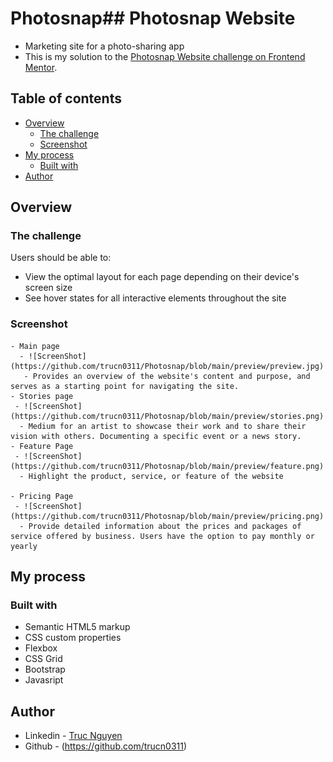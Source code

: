 # Photosnap## Photosnap Website

- Marketing site for a photo-sharing app
- This is my solution to the [Photosnap Website challenge on Frontend Mentor](https://www.frontendmentor.io/challenges/photosnap-multipage-website-nMDSrNmNW).

## Table of contents

- [Overview](#overview)
  - [The challenge](#the-challenge)
  - [Screenshot](#screenshot)
- [My process](#my-process)
  - [Built with](#built-with)
- [Author](#author)

## Overview

### The challenge

Users should be able to:

- View the optimal layout for each page depending on their device's screen size
- See hover states for all interactive elements throughout the site

### Screenshot

    - Main page
      - ![ScreenShot](https://github.com/trucn0311/Photosnap/blob/main/preview/preview.jpg)
       - Provides an overview of the website's content and purpose, and serves as a starting point for navigating the site.
    - Stories page
     - ![ScreenShot](https://github.com/trucn0311/Photosnap/blob/main/preview/stories.png)
      - Medium for an artist to showcase their work and to share their vision with others. Documenting a specific event or a news story.
    - Feature Page
     - ![ScreenShot](https://github.com/trucn0311/Photosnap/blob/main/preview/feature.png)
      - Highlight the product, service, or feature of the website

    - Pricing Page
     - ![ScreenShot](https://github.com/trucn0311/Photosnap/blob/main/preview/pricing.png)
      - Provide detailed information about the prices and packages of service offered by business. Users have the option to pay monthly or yearly

## My process

### Built with

- Semantic HTML5 markup
- CSS custom properties
- Flexbox
- CSS Grid
- Bootstrap
- Javasript

## Author

- Linkedin - [Truc Nguyen](https://www.linkedin.com/in/truc-nguyen-480222230/)
- Github - (https://github.com/trucn0311)
